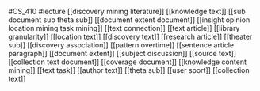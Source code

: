 #CS_410
#lecture
[[discovery mining literature]]
[[knowledge text]]
[[sub document sub theta sub]]
[[document extent document]]
[[insight opinion location mining task mining]]
[[text connection]]
[[text article]]
[[library granularity]]
[[location text]]
[[discovery text]]
[[research article]]
[[theater sub]]
[[discovery association]]
[[pattern overtime]]
[[sentence article paragraph]]
[[document extent]]
[[subject discussion]]
[[source text]]
[[collection text document]]
[[coverage document]]
[[knowledge content mining]]
[[text task]]
[[author text]]
[[theta sub]]
[[user sport]]
[[collection text]]
